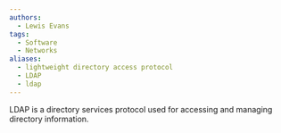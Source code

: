 ```yaml
---
authors: 
  - Lewis Evans
tags:
  - Software
  - Networks
aliases:
  - lightweight directory access protocol
  - LDAP
  - ldap
---
```

LDAP is a directory services protocol used for accessing and managing directory information.